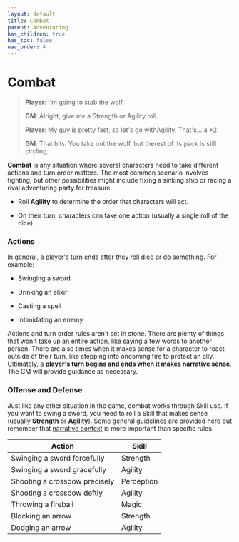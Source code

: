 ```yaml
---
layout: default
title: Combat
parent: Adventuring
has_children: true
has_toc: false
nav_order: 4
---
```


# Combat

> **Player**: I'm going to stab the wolf.
>
> **GM**: Alright, give me a Strength or Agility roll.
>
> **Player**: My guy is pretty fast, so let's go withAgility. That's... a +2.
>
> **GM**: That hits. You take out the wolf, but therest of its pack is still circling.

**Combat** is any situation where several characters need to take different actions and turn order matters. The most common scenario involves fighting, but other possibilities might include fixing a sinking ship or racing a rival adventuring party for treasure.

- Roll **<span style="color: {{ site.scoundrel_color }}">Agility</span>** to determine the order that characters will act.

- On their turn, characters can take one action (usually a single roll of the dice).

### Actions

In general, a player's turn ends after they roll dice or do something. For example:

- Swinging a sword

- Drinking an elixir

- Casting a spell

- Intimidating an enemy

Actions and turn order rules aren't set in stone. There are plenty of things that won't take up an entire action, like saying a few words to another person. There are also times when it makes sense for a character to react outside of their turn, like stepping into oncoming fire to protect an ally. Ultimately, a **player's turn begins and ends when it makes narrative sense**. The GM will provide guidance as necessary.

### Offense and Defense

Just like any other situation in the game, combat works through Skill use. If you want to swing a sword, you need to roll a Skill that makes sense (usually **<span style="color: {{ site.soldier_color }}">Strength</span>** or **<span style="color: {{ site.scoundrel_color }}">Agility</span>**). Some general guidelines are provided here but remember that [narrative context](https://fate-srd.com/fate-core/what-do-during-play#the-silver-rule) is more important than specific rules.

| Action                        | Skill      |
| ----------------------------- | ---------- |
| Swinging a sword forcefully   | Strength   |
| Swinging a sword gracefully   | Agility    |
| Shooting a crossbow precisely | Perception |
| Shooting a crossbow deftly    | Agility    |
| Throwing a fireball           | Magic      |
| Blocking an arrow             | Strength   |
| Dodging an arrow              | Agility    |
